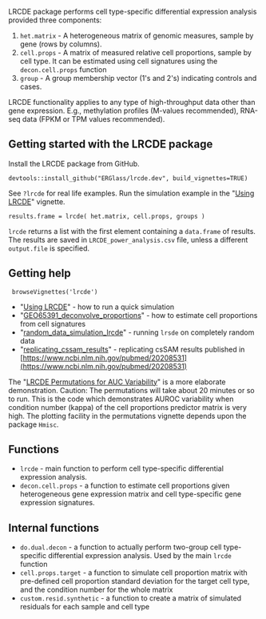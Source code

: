 LRCDE package performs cell type-specific differential expression analysis provided three components:

1. `het.matrix` - A heterogeneous matrix of genomic measures, sample by gene (rows by columns).
2. `cell.props` - A matrix of measured relative cell proportions, sample by cell type. It can be estimated using cell signatures using the `decon.cell.props` function
3. `group` - A group membership vector (1's and 2's) indicating controls and cases.

LRCDE functionality applies to any type of high-throughput data other than gene expression. E.g., methylation profiles (M-values recommended), RNA-seq data (FPKM or TPM values recommended).

## Getting started with the LRCDE package

Install the LRCDE package from GitHub.

```{r}
devtools::install_github("ERGlass/lrcde.dev", build_vignettes=TRUE)
```
See `?lrcde` for real life examples. Run the simulation example in the "[Using LRCDE](vignettes/using_lrcde.Rmd)" vignette.

```{r}
results.frame = lrcde( het.matrix, cell.props, groups )
```

`lrcde` returns a list with the first element containing a `data.frame` of results. The results are saved in `LRCDE_power_analysis.csv` file, unless a different `output.file` is specified.

## Getting help

```{r}
 browseVignettes('lrcde')
```

- "[Using LRCDE](vignettes/using_lrcde.Rmd)" - how to run a quick simulation
- "[GEO65391_deconvolve_proportions](vignettes/GEO65391_deconvolve_proportions.Rmd)" - how to estimate cell proportions from cell signatures
- "[random_data_simulation_lrcde](vignettes/random_data_simulation_lrcde.Rmd)" - running `lrsde` on completely random data
- "[replicating_cssam_results](vignettes/replicating_cssam_results.Rmd)" - replicating csSAM results published in [https://www.ncbi.nlm.nih.gov/pubmed/20208531](https://www.ncbi.nlm.nih.gov/pubmed/20208531)

The "[LRCDE Permutations for AUC Variability](vignettes/lrcde.permutations_for_auc_variability.Rmd)" is a more elaborate demonstration.  Caution: The permutations will take about 20 minutes or so to run. This is the code which demonstrates AUROC variability when condition number (kappa) of the cell proportions predictor matrix is very high. The plotting facility in the permutations vignette depends upon the package `Hmisc`.

## Functions

- `lrcde` - main function to perform cell type-specific differential expression analysis.
- `decon.cell.props` - a function to estimate cell proportions given heterogeneous gene expression matrix and cell type-specific gene expression signatures.

## Internal functions

- `do.dual.decon` - a function to actually perform two-group cell type-specific differential expression analysis. Used by the main `lrcde` function
- `cell.props.target` - a function to simulate cell proportion matrix with pre-defined cell proportion standard deviation for the target cell type, and the condition number for the whole matrix
- `custom.resid.synthetic` - a function to create a matrix of simulated residuals for each sample and cell type

